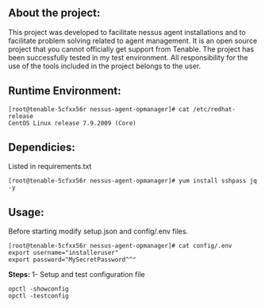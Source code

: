 About the project:
--
This project was developed to facilitate nessus agent installations and to facilitate problem solving related to agent management. It is an open source project that you cannot officially get support from Tenable. The project has been successfully tested in my test environment. All responsibility for the use of the tools included in the project belongs to the user.

Runtime Environment:
--

```
[root@tenable-5cfxx56r nessus-agent-opmanager]# cat /etc/redhat-release
CentOS Linux release 7.9.2009 (Core)
```
Dependicies:
--
Listed in requirements.txt
```
[root@tenable-5cfxx56r nessus-agent-opmanager]# yum install sshpass jq -y
```

Usage:
--
Before starting modify setup.json and config/.env files.

```
[root@tenable-5cfxx56r nessus-agent-opmanager]# cat config/.env
export username="installeruser"
export password="MySecretPassword^^"
```

**Steps:**
1-
Setup and test configuration file
```
opctl -showconfig
opctl -testconfig
```
